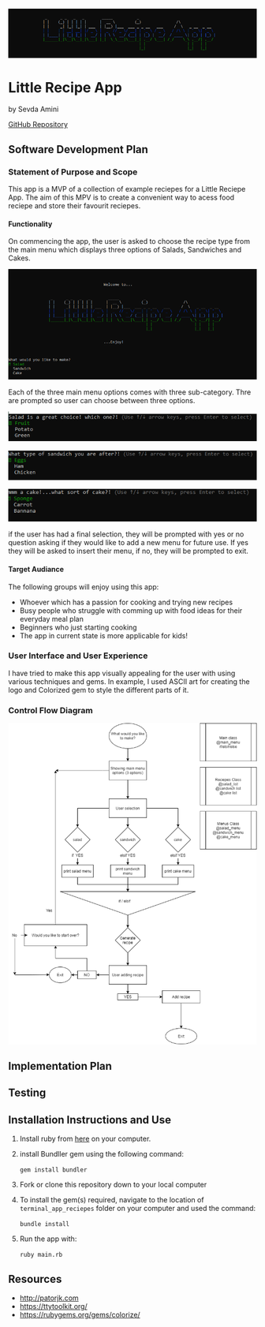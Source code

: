 
![](/images/welcome_img.png)
# Little Recipe App
by Sevda Amini

[GitHub Repository](https://github.com/Sevicode/terminal_app_reciepe)

## Software Development Plan
### Statement of Purpose and Scope
This app is a MVP of a collection of example reciepes for a Little Reciepe App. The aim of this MPV is to create a convenient way to acess food reciepe and store their favourit reciepes.
#### Functionality
On commencing the app, the user is asked to choose the recipe type from the main menu which displays three options of Salads, Sandwiches and Cakes. 

![](/images/s_1.png)

Each of the three main menu options comes with three sub-category. Thre are prompted so user can choose between three options. 

![](/images/s_2.png)


![](/images/s_3.png)

![](/images/s_4.png)


if the user has had a final selection, they will be prompted with yes or no question asking if they would like to add a new menu for future use.
If yes they will be asked to insert their menu, if no, they will be prompted to exit.

#### Target Audiance 
The following groups will enjoy using this app:
* Whoever which has a passion for cooking and trying new recipes 
* Busy people who struggle with comming up with food ideas for their everyday meal plan
* Beginners who just starting cooking 
* The app in current state is more applicable for kids!

### User Interface and User Experience
I have tried to make this app visually appealing for the user with using various techniques and gems. In example, I used ASCII art for creating the logo and Colorized gem to style the different parts of it. 


### Control Flow Diagram
![](/images/flowchart.png)


## Implementation Plan



## Testing

## Installation Instructions and Use

1. Install ruby from [here](https://www.ruby-lang.org/en/) on your computer.
2. install Bundller gem using the following command:

    <code>gem install bundler</code>

3. Fork or clone this repository down to your local computer
4. To install the gem(s) required, navigate to the location of <code>terminal_app_reciepes</code> folder on your computer and used the command:

    <code>bundle install</code>

5. Run the app with:

    <code>ruby main.rb</code>
    


## Resources

* http://patorjk.com
* https://ttytoolkit.org/
* https://rubygems.org/gems/colorize/







